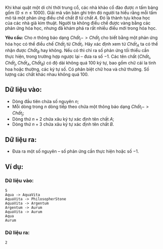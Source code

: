 Khi khai quật một di chỉ thời trung cổ, các nhà khảo cổ đào được $n$ tấm bảng gốm $(0 ≤ n ≤ 1000)$. Giải mã văn bản ghi trên đó người ta hiểu rằng mỗi tấm mô tả một phản ứng điều chế chất $B$ từ chất $A$. Đó là thành tựu khoa học của các nhà giả kim thuật. Người ta không điều chế được vàng bằng các phản ứng hóa học, nhưng đã khám phá ra rất nhiều điều mới trong hóa học.

**Yêu cầu:** Cho $n$ thông báo dạng $Chất_i->Chất_j$ cho biết bằng một phản ứng hóa học có thể điều chế $Chất_j$ từ $Chất_i$. Hãy xác định xem từ $Chất_A$ ta có thể nhận được $Chất_B$ hay không. Nếu có thì chỉ ra số phản ứng tối thiểu cần thực hiện, trong trường hợp ngược lại – đưa ra số $-1$. Các tên chất $(Chất_i, Chất_j, Chất_A, Chất_B)$ có độ dài không quá $100$ ký tự, bao gồm chữ cái la tinh hoa hoặc thường, các ký tự số. Có phân biệt chữ hoa và chữ thường. Số lượng các chất khác nhau không quá $100$.

## Dữ liệu vào:
- Dòng đầu tiên chứa số nguyên $n$;
- Mỗi dòng trong $n$ dòng tiếp theo chứa một thông báo dạng $Chất_i->Chất_j$;
- Dòng thứ $n+2$ chứa xâu ký tự xác định tên chất $A$;
- Dòng thứ $n+3$ chứa xâu ký tự xác định tên chất $B$.

## Dữ liệu ra:
- Đưa ra một số nguyên – số phản ứng cần thực hiện hoặc số $-1$.

## Ví dụ:
### Dữ liệu vào:
```
5
Aqua -> AquaVita
AquaVita -> PhilosopherStone
AquaVita -> Argentum
Argentum -> Aurum
AquaVita -> Aurum
Aqua
Aurum
```

### Dữ liệu ra:
```
2
```